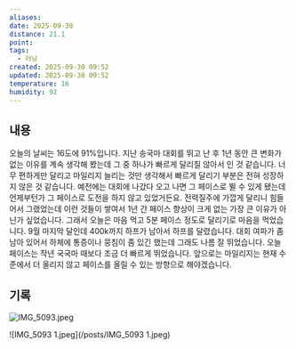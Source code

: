 ```yaml
---
aliases:
date: 2025-09-30
distance: 21.1
point:
tags:
  - 러닝
created: 2025-09-30 09:52
updated: 2025-09-30 09:52
temperature: 16
humidity: 92
---
```


## 내용
오늘의 날씨는 16도에 91%입니다.
지난 송국마 대회를 뛰고 난 후 1년 동안 큰 변화가 없는 이유를 계속 생각해 봤는데 그 중 하나가 빠르게 달리질 않아서 인 것 같습니다. 너무 편하게만 달리고 마일리지 늘리는 것만 생각해서 빠르게 달리기 부분은 전혀 성장하지 않은 것 같습니다. 예전에는 대회에 나갔다 오고 나면 그 페이스로 뛸 수 있게 됐는데 언제부턴가 그 페이스로 도전을 하지 않고 있었거든요. 전력질주에 가깝게 달리니 힘들어서 그랬었는데 이런 것들이 쌓여서 1년 간 페이스 향상이 크게 없는 가장 큰 이유가 아닌가 싶었습니다.
그래서 오늘은 마음 먹고 5분 페이스 정도로 달리기로 마음을 먹었습니다. 9월 마지막 달인데 400k까지 하프가 남아서 하프를 달렸습니다. 대회 여파가 좀 남아 있어서 하체에 통증이나 뭉침이 좀 있긴 했는데 그래도 나름 잘 뛰었습니다. 오늘 페이스는 작년 국국마 때보다 조금 더 빠르게 뛰었습니다. 
앞으로는 마일리지는 현재 수준에서 더 올리지 않고 페이스를 올릴 수 있는 방향으로 해야겠습니다.

## 기록

![IMG_5093.jpeg](/posts/IMG_5093.jpeg)

![IMG_5093 1.jpeg](/posts/IMG_5093 1.jpeg)
